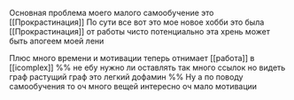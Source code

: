 Основная проблема моего малого самообучение это [[Прокрастинация]]
По сути все вот это мое новое хобби это была [[Прокрастинация]] от работы
чисто потенциально эта хрень может быть апогеем моей лени

Плюс много времени и мотивации теперь отнимает [[работа]] в [[icomplex]]
%%
не ебу  нужно ли оставлять так много ссылок но видеть граф растущий граф
это легкий дофамин
%%
Ну а по поводу самообучения то оч много вещей интересно оч мало мотивации
